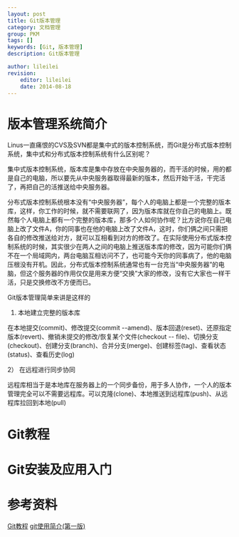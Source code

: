 ```yaml
---
layout: post
title: Git版本管理
category: 文档管理
group: PKM
tags: []
keywords: [Git, 版本管理]
description: Git版本管理

author: lileilei
revision:
    editor: lileilei
    date: 2014-08-18
---
```




# 版本管理系统简介
Linus一直痛恨的CVS及SVN都是集中式的版本控制系统，而Git是分布式版本控制系统，集中式和分布式版本控制系统有什么区别呢？

集中式版本控制系统，版本库是集中存放在中央服务器的，而干活的时候，用的都是自己的电脑，所以要先从中央服务器取得最新的版本，然后开始干活，干完活了，再把自己的活推送给中央服务器。

分布式版本控制系统根本没有“中央服务器”，每个人的电脑上都是一个完整的版本库，这样，你工作的时候，就不需要联网了，因为版本库就在你自己的电脑上。既然每个人电脑上都有一个完整的版本库，那多个人如何协作呢？比方说你在自己电脑上改了文件A，你的同事也在他的电脑上改了文件A，这时，你们俩之间只需把各自的修改推送给对方，就可以互相看到对方的修改了。在实际使用分布式版本控制系统的时候，其实很少在两人之间的电脑上推送版本库的修改，因为可能你们俩不在一个局域网内，两台电脑互相访问不了，也可能今天你的同事病了，他的电脑压根没有开机。因此，分布式版本控制系统通常也有一台充当“中央服务器”的电脑，但这个服务器的作用仅仅是用来方便“交换”大家的修改，没有它大家也一样干活，只是交换修改不方便而已。

Git版本管理简单来讲是这样的

1) 本地建立完整的版本库

在本地提交(commit)、修改提交(commit --amend)、版本回退(reset)、还原指定版本(revert)、撤销未提交的修改/恢复某个文件(checkout -- file)、切换分支(checkout)、创建分支(branch)、合并分支(merge)、创建标签(tag)、查看状态(status)、查看历史(log)

2） 在远程进行同步协同

远程库相当于是本地库在服务器上的一个同步备份，用于多人协作，一个人的版本管理完全可以不需要远程库。可以克隆(clone)、本地推送到远程库(push)、从远程库拉回到本地(pull)

# Git教程



# Git安装及应用入门


# 参考资料
[Git教程](http://www.liaoxuefeng.com/wiki/0013739516305929606dd18361248578c67b8067c8c017b000)
[git使用简介(第一版)](http://wenku.baidu.com/link?url=Ui-yAjBrURLcVVTMoPuG9yIsA7q3icHUPdKP8s1Mmciu1PMLT1xwdOsvcLd3n9x8zwK52ENLh83rRpLfQtCmy__KpCfZwfaIfa4i2-JDrPC)